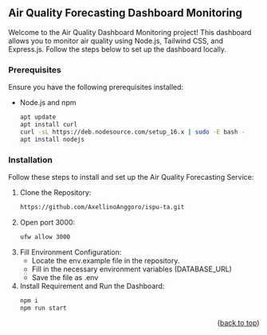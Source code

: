 ## Air Quality Forecasting Dashboard Monitoring

Welcome to the Air Quality Dashboard Monitoring project! This dashboard allows you to monitor air quality using Node.js, Tailwind CSS, and Express.js. Follow the steps below to set up the dashboard locally.

### Prerequisites

Ensure you have the following prerequisites installed:
* Node.js and npm
    ```sh
    apt update
    apt install curl
    curl -sL https://deb.nodesource.com/setup_16.x | sudo -E bash -
    apt install nodejs
    ```

### Installation

Follow these steps to install and set up the Air Quality Forecasting Service:

1. Clone the Repository:
    ```sh
    https://github.com/AxellinoAnggoro/ispu-ta.git
    ```
2. Open port 3000:
    ```sh
    ufw allow 3000
    ```
3. Fill Environment Configuration:
   * Locate the env.example file in the repository.
   * Fill in the necessary environment variables (DATABASE_URL)
   * Save the file as .env
4. Install Requirement and Run the Dashboard:
    ```sh
    npm i
    npm run start
    ```

<p align="right">(<a href="#readme-top">back to top</a>)</p>